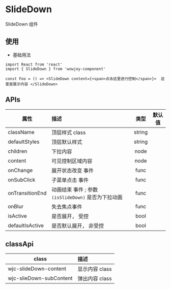 # SlideDown

SlideDown 组件

## 使用

- 基础用法

```
import React from 'react'
import { SlideDown } from 'wowjoy-component'

const Foo = () => <SlideDown content={<span>点击这里进行控制</span>}>  这里是展示内容 </SlideDown>
```

## APIs

| 属性            | 描述                                               |  类型  | 默认值 |
| --------------- | :------------------------------------------------- | :----: | :----: |
| className       | 顶层样式 class                                     | string |        |
| defaultStyles   | 顶层默认样式                                       | string |        |
| children        | 下拉内容                                           |  node  |        |
| content         | 可见控制区域内容                                   |  node  |        |
| onChange        | 展开状态改变 事件                                  |  func  |        |
| onSubClick      | 子菜单点击 事件                                    |  func  |        |
| onTransitionEnd | 动画结束 事件 ; 参数`(isSlideDown)` 是否为下拉动画 |  func  |        |
| onBlur          | 失去焦点事件                                       |  func  |        |
| isActive        | 是否展开， 受控                                    |  bool  |        |
| defaultIsActive | 是否默认展开， 非受控                              |  bool  |        |

## classApi

| class                   | 描述           |
| ----------------------- | :------------- |
| wjc-slideDown-content   | 显示内容 class |
| wjc-slieDown-subContent | 弹出内容 class |
